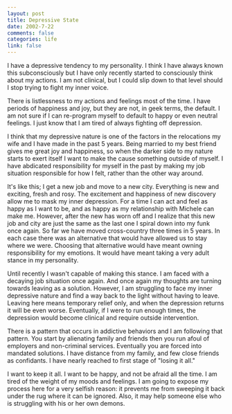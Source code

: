 ```yaml
--- 
layout: post
title: Depressive State
date: 2002-7-22
comments: false
categories: life
link: false
---
```

I have a depressive tendency to my personality. I think I have always known this subconsciously but I have only recently started to consciously think about my actions. I am not clinical, but I could slip down to that level should I stop trying to fight my inner voice.

There is listlessness to my actions and feelings most of the time. I have periods of happiness and joy, but they are not, in geek terms, the default. I am not sure if I can re-program myself to default to happy or even neutral feelings. I just know that I am tired of always fighting off depression.

I think that my depressive nature is one of the factors in the relocations my wife and I have made in the past 5 years. Being married to my best friend gives me great joy and happiness, so when the darker side to my nature starts to exert itself I want to make the cause something outside of myself. I have abdicated responsibility for myself in the past by making my job situation responsible for how I felt, rather than the other way around.

It's like this; I get a new job and move to a new city. Everything is new and exciting, fresh and rosy. The excitement and happiness of new discovery allow me to mask my inner depression. For a time I can act and feel as happy as I want to be, and as happy as my relationship with Michele can make me. However, after the new has worn off and I realize that this new job and city are just the same as the last one I spiral down into my funk once again. So far we have moved cross-country three times in 5 years. In each case there was an alternative that would have allowed us to stay where we were. Choosing that alternative would have meant owning responsibility for my emotions. It would have meant taking a very adult stance in my personality.

Until recently I wasn't capable of making this stance. I am faced with a decaying job situation once again. And once again my thoughts are turning towards leaving as a solution. However, I am struggling to face my inner depressive nature and find a way back to the light without having to leave. Leaving here means temporary relief only, and when the depression returns it will be even worse. Eventually, if I were to run enough times, the depression would become clinical and require outside intervention.

There is a pattern that occurs in addictive behaviors and I am following that pattern. You start by alienating family and friends then you run afoul of employers and non-criminal services. Eventually you are forced into mandated solutions. I have distance from my family, and few close friends as confidants. I have nearly reached to first stage of "losing it all."

I want to keep it all. I want to be happy, and not be afraid all the time. I am tired of the weight of my moods and feelings. I am going to expose my process here for a very selfish reason: it prevents me from sweeping it back under the rug where it can be ignored. Also, it may help someone else who is struggling with his or her own demons.
